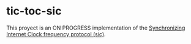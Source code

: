 # tic-toc-sic

This proyect is an ON PROGRESS implementation of the [Synchronizing Internet Clock frequency protocol (sic)](https://www.ietf.org/id/draft-alavarez-hamelin-tictoc-sic-05.txt).
